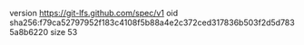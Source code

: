 version https://git-lfs.github.com/spec/v1
oid sha256:f79ca52797952f183c4108f5b88a4e2c372ced317836b503f2d5d7835a8b6220
size 53
